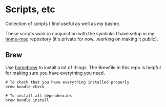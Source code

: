 # Scripts, etc

Collection of scripts I find useful as well as my bashrc.

These scripts work in conjunction with the symlinks I have setup in my
[home-mac](https://github.com/justinmills/home-mac) repository (it's private for
now...working on making it public).

## Brew

Use [homebrew](https://brew.sh/) to install a lot of things. The Brewfile in
this repo is helpful for making sure you have everything you need.

    # To check that you have everything installed properly
    brew bundle check

    # To install all dependencies
    brew bundle install
